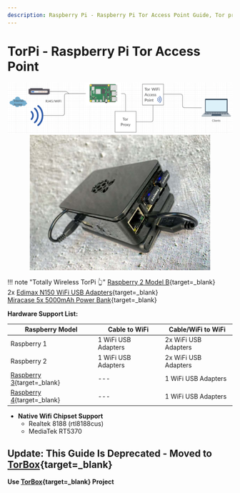 ```yaml
---
description: Raspberry Pi - Raspberry Pi Tor Access Point Guide, Tor proxy, Raspberry Pi 2, Raspberry Pi 3, Raspberry Pi 4
---
```


# TorPi - Raspberry Pi Tor Access Point

<div style="margin:0 auto">
   <img src="/assets/images/raspberry-pi/torPi/networkDiagram.png" alt="Tor-Pi Network Flow">
</div>

<div style="width:80%; margin:0 auto">
   <img src="/assets/images/raspberry-pi/torPi/torPi.jpg" alt="TorPi - Raspberry Pi Tor Access Point">
</div>

<!-- prettier-ignore-start -->
!!! note "Totally Wireless TorPi :point_up_2:"
      [Raspberry 2 Model B](https://amzn.to/374jde5){target=_blank}  
      2x [Edimax N150 WiFi USB Adapters](https://amzn.to/33V42lm){target=_blank}  
      [Miracase 5x 5000mAh Power Bank](https://amzn.to/33TPgLQ){target=_blank}  

<!-- prettier-ignore-end -->

**Hardware Support List:**

| **Raspberry Model**                                   | **Cable to WiFi**   | **Cable/WiFi to WiFi** |
| ----------------------------------------------------- | ------------------- | ---------------------- |
| Raspberry 1                                           | 1 WiFi USB Adapters | 2x WiFi USB Adapters   |
| Raspberry 2                                           | 1 WiFi USB Adapters | 2x WiFi USB Adapters   |
| [Raspberry 3](https://amzn.to/2SSqQMz){target=_blank} | ---                 | 1 WiFi USB Adapters    |
| [Raspberry 4](https://amzn.to/3186kvJ){target=_blank} | ---                 | 1 WiFi USB Adapters    |

-   **Native Wifi Chipset Support**
    -   Realtek 8188 (rtl8188cus)
    -   MediaTek RT5370

## Update: This Guide Is Deprecated - Moved to [TorBox](https://www.torbox.ch/){target=\_blank}

__Use [TorBox](https://www.torbox.ch/){target=\_blank} Project__
